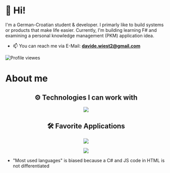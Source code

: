 # 👋 Hi!
I'm a German-Croatian student & developer. I primarly like to build systems or products that make life easier. Currently, I'm building learning F# and examining a personal knowledge management (PKM) application idea. 

- 📫 You can reach me via E-Mail: **[davide.wiest2@gmail.com](mailto:davide.wiest2@gmail.com)**

![Profile viewes](https://komarev.com/ghpvc/?username=DavideWiest&color=blue)

# About me

<div>
    <h2 align="center"> ⚙️ Technologies I can work with </h2>
    <p align="center">
    <img src="https://skillicons.dev/icons?i=py,cs,javascript,html,css,github,git,django,mongodb,pytorch,tailwindcss,php,latex,mysql&theme=dark&perline=7" />
    </p>
</div>
<div>
    <h2 align="center"> 🛠️ Favorite Applications </h2>
    <p align="center">
    <img src="https://skillicons.dev/icons?i=obsidian,vscode,visualstudio,gmail,stackoverflow,windows,latex,md&theme=dark&perline=6" />
    </p>
</div>
<!-- 
<div>
    <h2 align="center"> 🌱 I'm learning / will learn</h2>
    <p align="center">
        
    </p>
</div>
-->

<p align="center">
   <!--  <img src="https://github-readme-stats.vercel.app/api?username=DavideWiest&show_icons=true&hide_border=true&theme=gotham" alt="Davide Wiest" /> -->
    <img src="https://github-readme-stats.vercel.app/api/top-langs/?username=DavideWiest&hide=css,scss&theme=gotham&hide_border=true&layout=compact"></p>

* "Most used languages" is biased because a C# and JS code in HTML is not differentiated

<!--
<details>
<summary>
-->
